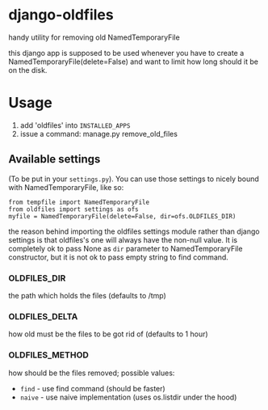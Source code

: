 # django-oldfiles
handy utility for removing old NamedTemporaryFile

this django app is supposed to be used whenever you have to create a NamedTemporaryFile(delete=False) and want to limit how long should it be on the disk.

# Usage

1. add 'oldfiles' into `INSTALLED_APPS`
2. issue a command: manage.py remove_old_files

## Available settings
(To be put in your `settings.py`).
You can use those settings to nicely bound with NamedTemporaryFile, like so:
```
from tempfile import NamedTemporaryFile
from oldfiles import settings as ofs
myfile = NamedTemporaryFile(delete=False, dir=ofs.OLDFILES_DIR)
```
the reason behind importing the oldfiles settings module rather than django settings is that oldfiles's one will always have the non-null value. It is completely ok to pass None as `dir` parameter to NamedTemporaryFile constructor, but it is not ok to pass empty string to find command.
### OLDFILES_DIR
the path which holds the files (defaults to /tmp)
### OLDFILES_DELTA
how old must be the files to be got rid of (defaults to 1 hour)
### OLDFILES_METHOD
how should be the files removed; possible values:
* `find` - use find command (should be faster)
* `naive` - use naive implementation (uses os.listdir under the hood)
